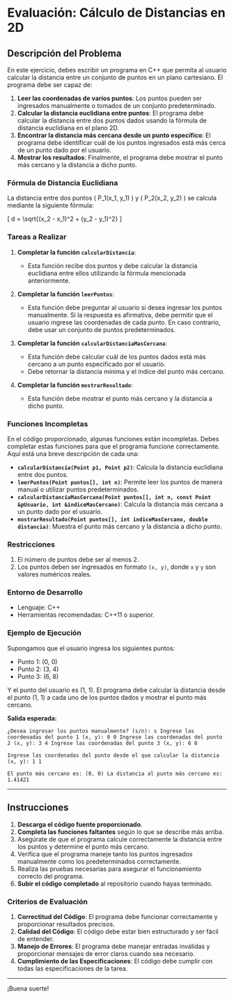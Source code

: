 # Evaluación: Cálculo de Distancias en 2D

## Descripción del Problema

En este ejercicio, debes escribir un programa en C++ que permita al usuario calcular la distancia entre un conjunto de puntos en un plano cartesiano. El programa debe ser capaz de:

1. **Leer las coordenadas de varios puntos**: Los puntos pueden ser ingresados manualmente o tomados de un conjunto predeterminado.
2. **Calcular la distancia euclidiana entre puntos**: El programa debe calcular la distancia entre dos puntos dados usando la fórmula de distancia euclidiana en el plano 2D.
3. **Encontrar la distancia más cercana desde un punto específico**: El programa debe identificar cuál de los puntos ingresados está más cerca de un punto dado por el usuario.
4. **Mostrar los resultados**: Finalmente, el programa debe mostrar el punto más cercano y la distancia a dicho punto.

### Fórmula de Distancia Euclidiana
La distancia entre dos puntos \( P_1(x_1, y_1) \) y \( P_2(x_2, y_2) \) se calcula mediante la siguiente fórmula:

\[
d = \sqrt{(x_2 - x_1)^2 + (y_2 - y_1)^2}
\]

### Tareas a Realizar

1. **Completar la función `calcularDistancia`**: 
   - Esta función recibe dos puntos y debe calcular la distancia euclidiana entre ellos utilizando la fórmula mencionada anteriormente.
   
2. **Completar la función `leerPuntos`**: 
   - Esta función debe preguntar al usuario si desea ingresar los puntos manualmente. Si la respuesta es afirmativa, debe permitir que el usuario ingrese las coordenadas de cada punto. En caso contrario, debe usar un conjunto de puntos predeterminados.
   
3. **Completar la función `calcularDistanciaMasCercana`**: 
   - Esta función debe calcular cuál de los puntos dados está más cercano a un punto especificado por el usuario. 
   - Debe retornar la distancia mínima y el índice del punto más cercano.

4. **Completar la función `mostrarResultado`**: 
   - Esta función debe mostrar el punto más cercano y la distancia a dicho punto.

### Funciones Incompletas

En el código proporcionado, algunas funciones están incompletas. Debes completar estas funciones para que el programa funcione correctamente. Aquí está una breve descripción de cada una:

- **`calcularDistancia(Point p1, Point p2)`**: Calcula la distancia euclidiana entre dos puntos.
- **`leerPuntos(Point puntos[], int n)`**: Permite leer los puntos de manera manual o utilizar puntos predeterminados.
- **`calcularDistanciaMasCercana(Point puntos[], int n, const Point &pUsuario, int &indiceMasCercano)`**: Calcula la distancia más cercana a un punto dado por el usuario.
- **`mostrarResultado(Point puntos[], int indiceMasCercano, double distancia)`**: Muestra el punto más cercano y la distancia a dicho punto.

### Restricciones

1. El número de puntos debe ser al menos 2.
2. Los puntos deben ser ingresados en formato `(x, y)`, donde `x` y `y` son valores numéricos reales.

### Entorno de Desarrollo

- Lenguaje: C++
- Herramientas recomendadas: C++11 o superior.

### Ejemplo de Ejecución

Supongamos que el usuario ingresa los siguientes puntos:

- Punto 1: (0, 0)
- Punto 2: (3, 4)
- Punto 3: (6, 8)

Y el punto del usuario es (1, 1). El programa debe calcular la distancia desde el punto (1, 1) a cada uno de los puntos dados y mostrar el punto más cercano.

**Salida esperada:**
```
¿Desea ingresar los puntos manualmente? (s/n): s Ingrese las coordenadas del punto 1 (x, y): 0 0 Ingrese las coordenadas del punto 2 (x, y): 3 4 Ingrese las coordenadas del punto 3 (x, y): 6 8

Ingrese las coordenadas del punto desde el que calcular la distancia (x, y): 1 1

El punto más cercano es: (0, 0) La distancia al punto más cercano es: 1.41421
```

---

## Instrucciones

1. **Descarga el código fuente proporcionado**.
2. **Completa las funciones faltantes** según lo que se describe más arriba.
3. Asegúrate de que el programa calcule correctamente la distancia entre los puntos y determine el punto más cercano.
4. Verifica que el programa maneje tanto los puntos ingresados manualmente como los predeterminados correctamente.
5. Realiza las pruebas necesarias para asegurar el funcionamiento correcto del programa.
6. **Subir el código completado** al repositorio cuando hayas terminado.

### Criterios de Evaluación

1. **Correctitud del Código**: El programa debe funcionar correctamente y proporcionar resultados precisos.
2. **Calidad del Código**: El código debe estar bien estructurado y ser fácil de entender.
3. **Manejo de Errores**: El programa debe manejar entradas inválidas y proporcionar mensajes de error claros cuando sea necesario.
4. **Cumplimiento de las Especificaciones**: El código debe cumplir con todas las especificaciones de la tarea.

---

¡Buena suerte!

